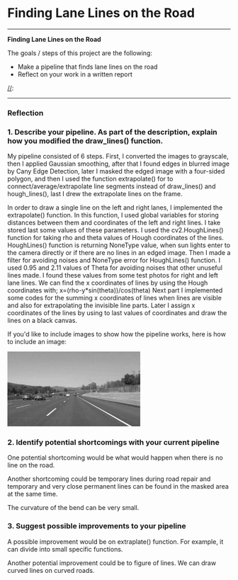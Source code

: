 # **Finding Lane Lines on the Road** 
---

**Finding Lane Lines on the Road**

The goals / steps of this project are the following:
* Make a pipeline that finds lane lines on the road
* Reflect on your work in a written report


[//]: # (Image References)

[image1]: ./examples/grayscale.jpg "Grayscale"

[//]:

[image2]: ./test_images_output/solidYellowLeft.jpg

---

### Reflection

### 1. Describe your pipeline. As part of the description, explain how you modified the draw_lines() function.

My pipeline consisted of 6 steps. First, I converted the images to grayscale, then I applied Gaussian smoothing, after that I found edges in blurred image by Cany Edge Detection, later I masked the edged image with a four-sided polygon, and then I used the function extrapolate() for to connect/average/extrapolate line segments instead of draw_lines() and hough_lines(), last I drew the extrapolate lines on the frame.

In order to draw a single line on the left and right lanes, I implemented the extrapolate() function. In this function, I used global variables for storing distances between them and coordinates of the left and right lines. I take stored last some values of these parameters. I used the cv2.HoughLines() function for taking rho and theta values of Hough coordinates of the lines. HoughLines() function is returning NoneType value, when sun lights enter to the camera directly or if there are no lines in an edged image. Then I made a filter for avoiding noises and NoneType error for HoughLines() function. I used 0.95 and 2.11 values of Theta for avoiding noises that other unuseful lines made. I found these values from some test photos for right and left lane lines. We can find the x coordinates of lines by using the Hough coordinates with;
                x=(rho-y*sin(theta))/cos(theta)
Next part I implemented some codes for the summing x coordinates of lines when lines are visible and also for extrapolating the invisible line parts. Later I assign x coordinates of the lines by using to last values of coordinates and draw the lines on a black canvas.

If you'd like to include images to show how the pipeline works, here is how to include an image: 

![alt text][image1]


### 2. Identify potential shortcomings with your current pipeline


One potential shortcoming would be what would happen when there is no line on the road.

Another shortcoming could be temporary lines during road repair and temporary and very close permanent lines can be found in the masked area at the same time.

The curvature of the bend can be very small.


### 3. Suggest possible improvements to your pipeline

A possible improvement would be on extraplate() function. For example, it can divide into small specific functions.

Another potential improvement could be to figure of lines. We can draw curved lines on curved roads.

